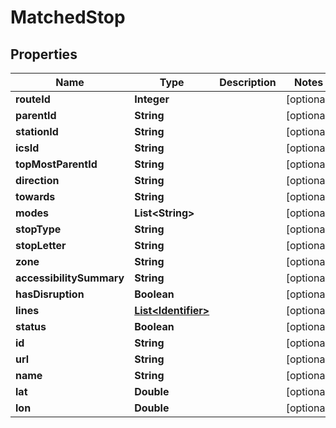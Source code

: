 
# MatchedStop

## Properties
Name | Type | Description | Notes
------------ | ------------- | ------------- | -------------
**routeId** | **Integer** |  |  [optional]
**parentId** | **String** |  |  [optional]
**stationId** | **String** |  |  [optional]
**icsId** | **String** |  |  [optional]
**topMostParentId** | **String** |  |  [optional]
**direction** | **String** |  |  [optional]
**towards** | **String** |  |  [optional]
**modes** | **List&lt;String&gt;** |  |  [optional]
**stopType** | **String** |  |  [optional]
**stopLetter** | **String** |  |  [optional]
**zone** | **String** |  |  [optional]
**accessibilitySummary** | **String** |  |  [optional]
**hasDisruption** | **Boolean** |  |  [optional]
**lines** | [**List&lt;Identifier&gt;**](Identifier.md) |  |  [optional]
**status** | **Boolean** |  |  [optional]
**id** | **String** |  |  [optional]
**url** | **String** |  |  [optional]
**name** | **String** |  |  [optional]
**lat** | **Double** |  |  [optional]
**lon** | **Double** |  |  [optional]



